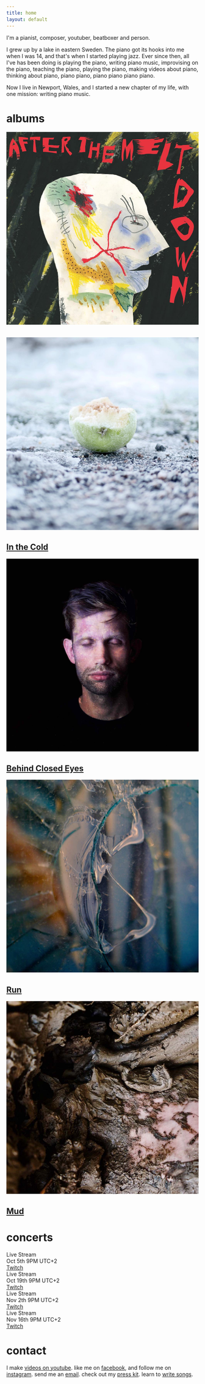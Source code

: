 ```yaml
---
title: home
layout: default
---
```

<html lang="en">
<div class="centered" id="bio">
	<p>
		I'm a pianist, composer, youtuber, beatboxer and person.
	</p>
	<p>
		I grew up by a lake in eastern Sweden. The piano got its hooks into me when I was 14, 
		and that's when I started playing jazz. Ever since then, 
		all I've has been doing is playing the piano, 
		writing piano music, improvising on the piano, teaching the piano, 
		playing the piano, making videos about piano, thinking about piano, 
		piano piano, piano piano piano piano.
	</p>
	<p>
		Now I live in Newport, Wales, and I started a new chapter of my life, 
		with one mission: writing piano music.
	</p>	
</div>
<div id="albums">
	<h1>albums</h1>
	<div>	
		<a class="albumart" href="https://album.link/hjX5cKnZmmSJ8">
			<div class="imgwrap">
				<img src="/images/afterthemeltdown.jpg">
				<div class="imgdescription">
					<h2></h2>
				</div>
			</div>
		</a>
		<a class="albumart" href="https://song.link/qcdrF5jDsNT93">
			<div class="imgwrap">
				<img src="/images/inthecold.jpg">
				<div class="imgdescription">
					<h2>In the Cold</h2>
				</div>
			</div>
		</a>
		<a class="albumart" href="https://ampl.ink/71pKJ">
			<div class="imgwrap">
				<img src="/images/behindclosedeyes.jpg">
				<div class="imgdescription">
					<h2>Behind Closed Eyes</h2>
				</div>
			</div>
		</a>
		<a class="albumart" href="https://ampl.ink/dpzn8">
			<div class="imgwrap">
				<img src="/images/run.jpg">
				<div class="imgdescription">
					<h2>Run</h2>
				</div>
			</div>
		</a>
		<a class="albumart" href="https://ampl.ink/Wn6oA">
			<div class="imgwrap">
				<img src="/images/mud.jpg">
				<div class="imgdescription">
					<h2>Mud</h2>
				</div>
			</div>
		</a>
		<img style="display:none;" src="stairs.jpg">
		<img style="display:none;" src="bag.jpg">
	</div>
</div>
<div id="concerts">
	<h1>concerts</h1>
	<div>
		<div>Live Stream</div>
		<div>Oct 5th 9PM UTC+2</div>
		<div><a href="http://twitch.com/pianopetterplays">Twitch</a></div>
		<div></div>
		<div>Live Stream</div>
		<div>Oct 19th 9PM UTC+2</div>
		<div><a href="http://twitch.com/pianopetterplays">Twitch</a></div>
		<div></div>
		<div>Live Stream</div>
		<div>Nov 2th 9PM UTC+2</div>
		<div><a href="http://twitch.com/pianopetterplays">Twitch</a></div>
		<div></div>		
		<div>Live Stream</div>
		<div>Nov 16th 9PM UTC+2</div>
		<div><a href="http://twitch.com/pianopetterplays">Twitch</a></div>		
	</div>	
</div>
		
<div id="contact">
	<h1>contact</h1>
	<p>
		I make <a href="https://www.youtube.com/channel/UCGhztSsxhbE-m3TAD86iYmA?">videos on youtube</a>. 
		like me on <a href="http://facebook.com/pianopetter">facebook</a>, 
		and follow me on <a href="http://instagram.com/petterrylen">instagram</a>. 
		send me an <a href="mailto:hello@pianopetter.com">email</a>. check&nbsp;out my <a href="https://www.dropbox.com/sh/7mssozg4br3xf3r/AABbmr2ObMYXj9moysFzJo26a?dl=0">press&nbsp;kit</a>. learn to <a href="/songwriting">write&nbsp;songs</a>.
	</p>
</div>
</html>
